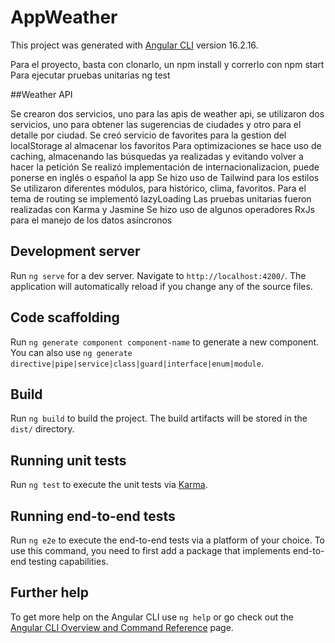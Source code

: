 # AppWeather

This project was generated with [Angular CLI](https://github.com/angular/angular-cli) version 16.2.16.

Para el proyecto, basta con clonarlo, un npm install y correrlo con npm start
Para ejecutar pruebas unitarias ng test


##Weather API

Se crearon dos servicios, uno para las apis de weather api, se utilizaron dos servicios, uno para obtener las sugerencias de ciudades
y otro para el detalle por ciudad.
Se creó servicio de favorites para la gestion del localStorage al almacenar los favoritos
Para optimizaciones se hace uso de caching, almacenando las búsquedas ya realizadas y evitando volver a hacer la petición
Se realizó implementación de internacionalizacion, puede ponerse en inglés o español la app
Se hizo uso de Tailwind para los estilos
Se utilizaron diferentes módulos, para histórico, clima, favoritos. Para el tema de routing se implementó lazyLoading
Las pruebas unitarias fueron realizadas con Karma y Jasmine
Se hizo uso de algunos operadores RxJs para el manejo de los datos asíncronos

## Development server

Run `ng serve` for a dev server. Navigate to `http://localhost:4200/`. The application will automatically reload if you change any of the source files.

## Code scaffolding

Run `ng generate component component-name` to generate a new component. You can also use `ng generate directive|pipe|service|class|guard|interface|enum|module`.

## Build

Run `ng build` to build the project. The build artifacts will be stored in the `dist/` directory.

## Running unit tests

Run `ng test` to execute the unit tests via [Karma](https://karma-runner.github.io).

## Running end-to-end tests

Run `ng e2e` to execute the end-to-end tests via a platform of your choice. To use this command, you need to first add a package that implements end-to-end testing capabilities.

## Further help

To get more help on the Angular CLI use `ng help` or go check out the [Angular CLI Overview and Command Reference](https://angular.io/cli) page.
